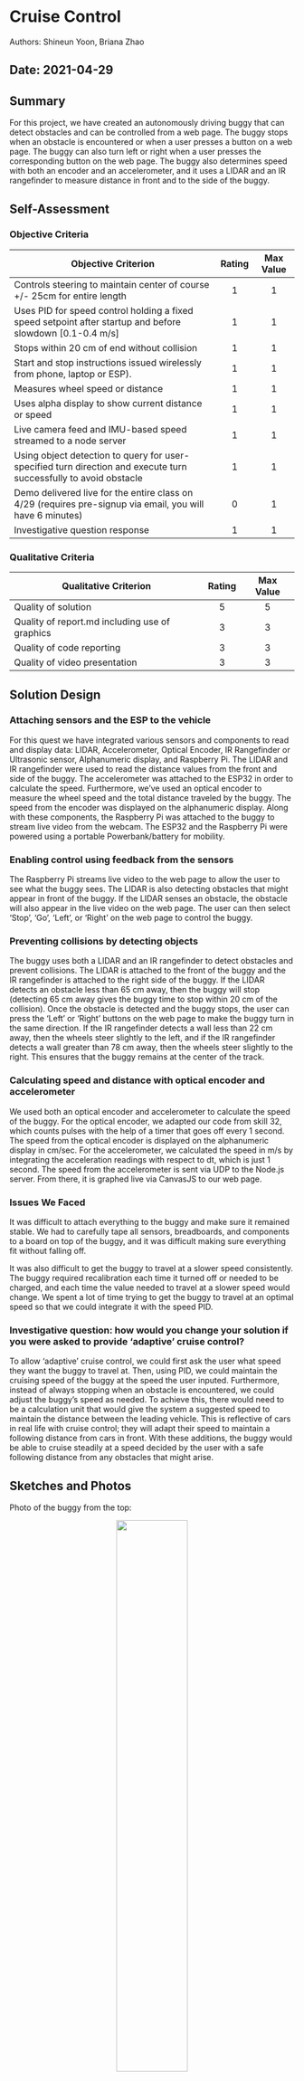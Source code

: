 # Cruise Control
Authors: Shineun Yoon, Briana Zhao
 
Date: 2021-04-29
-----
 
## Summary
 
For this project, we have created an autonomously driving buggy that can detect obstacles and can be controlled from a web page. The buggy stops when an obstacle is encountered or when a user presses a button on a web page. The buggy can also turn left or right when a user presses the corresponding button on the web page. The buggy also determines speed with both an encoder and an accelerometer, and it uses a LIDAR and an IR rangefinder to measure distance in front and to the side of the buggy. 
 
## Self-Assessment
 
### Objective Criteria
 
| Objective Criterion | Rating | Max Value  | 
|---------------------------------------------|:-----------:|:---------:|
| Controls steering to maintain center of course +/- 25cm for entire length | 1 |  1     | 
| Uses PID for speed control holding a fixed speed setpoint after startup and before slowdown [0.1-0.4 m/s] | 1 |  1     | 
| Stops within 20 cm of end without collision | 1 |  1     | 
| Start and stop instructions issued wirelessly from phone, laptop or ESP). | 1 |  1     | 
| Measures wheel speed or distance | 1 |  1     | 
| Uses alpha display to show current distance or speed | 1 |  1     | 
| Live camera feed and IMU-based speed streamed to a node server | 1 |  1     |
| Using object detection to query for user-specified turn direction and execute turn successfully to avoid obstacle | 1 |  1     |
| Demo delivered live for the entire class on 4/29 (requires pre-signup via email, you will have 6 minutes) | 0 |  1     | 
| Investigative question response | 1 |  1     | 
 
### Qualitative Criteria
 
| Qualitative Criterion | Rating | Max Value  | 
|---------------------------------------------|:-----------:|:---------:|
| Quality of solution | 5 |  5     | 
| Quality of report.md including use of graphics | 3 |  3     | 
| Quality of code reporting | 3 |  3     | 
| Quality of video presentation | 3 |  3     | 
 
 
## Solution Design
 
### Attaching sensors and the ESP to the vehicle
For this quest we have integrated various sensors and components to read and display data: LIDAR, Accelerometer, Optical Encoder, IR Rangefinder or Ultrasonic sensor, Alphanumeric display, and Raspberry Pi. The LIDAR and IR rangefinder were used to read the distance values from the front and side of the buggy. The accelerometer was attached to the ESP32 in order to calculate the speed. Furthermore, we’ve used an optical encoder to measure the wheel speed and the total distance traveled by the buggy. The speed from the encoder was displayed on the alphanumeric display. Along with these components, the Raspberry Pi was attached to the buggy to stream live video from the webcam. The ESP32 and the Raspberry Pi were powered using a portable Powerbank/battery for mobility.
 
### Enabling control using feedback from the sensors
The Raspberry Pi streams live video to the web page to allow the user to see what the buggy sees. The LIDAR is also detecting obstacles that might appear in front of the buggy. If the LIDAR senses an obstacle, the obstacle will also appear in the live video on the web page. The user can then select ‘Stop’, ‘Go’, ‘Left’, or ‘Right’ on the web page to control the buggy.
 
### Preventing collisions by detecting objects
The buggy uses both a LIDAR and an IR rangefinder to detect obstacles and prevent collisions. The LIDAR is attached to the front of the buggy and the IR rangefinder is attached to the right side of the buggy. If the LIDAR detects an obstacle less than 65 cm away, then the buggy will stop (detecting 65 cm away gives the buggy time to stop within 20 cm of the collision). Once the obstacle is detected and the buggy stops, the user can press the ‘Left’ or ‘Right’ buttons on the web page to make the buggy turn in the same direction. If the IR rangefinder detects a wall less than 22 cm away, then the wheels steer slightly to the left, and if the IR rangefinder detects a wall greater than 78 cm away, then the wheels steer slightly to the right. This ensures that the buggy remains at the center of the track.
 
### Calculating speed and distance with optical encoder and accelerometer
We used both an optical encoder and accelerometer to calculate the speed of the buggy. For the optical encoder, we adapted our code from skill 32, which counts pulses with the help of a timer that goes off every 1 second. The speed from the optical encoder is displayed on the alphanumeric display in cm/sec. For the accelerometer, we calculated the speed in m/s by integrating the acceleration readings with respect to dt, which is just 1 second. The speed from the accelerometer is sent via UDP to the Node.js server. From there, it is graphed live via CanvasJS to our web page.
 
### Issues We Faced
It was difficult to attach everything to the buggy and make sure it remained stable. We had to carefully tape all sensors, breadboards, and components to a board on top of the buggy, and it was difficult making sure everything fit without falling off.
 
It was also difficult to get the buggy to travel at a slower speed consistently. The buggy required recalibration each time it turned off or needed to be charged, and each time the value needed to travel at a slower speed would change. We spent a lot of time trying to get the buggy to travel at an optimal speed so that we could integrate it with the speed PID.
 
### Investigative question: how would you change your solution if you were asked to provide ‘adaptive’ cruise control?
 
To allow ‘adaptive’ cruise control, we could first ask the user what speed they want the buggy to travel at. Then, using PID, we could maintain the cruising speed of the buggy at the speed the user inputed. Furthermore, instead of always stopping when an obstacle is encountered, we could adjust the buggy’s speed as needed. To achieve this, there would need to be a calculation unit that would give the system a suggested speed to maintain the distance between the leading vehicle.  This is reflective of cars in real life with cruise control; they will adapt their speed to maintain a following distance from cars in front. With these additions, the buggy would be able to cruise steadily at a speed decided by the user with a safe following distance from any obstacles that might arise.
 
 
 
 
## Sketches and Photos
Photo of the buggy from the top:
 
<center><img src="./images/top.jpg" width="50%" /></center>
 
Photo of the buggy from the front:
 
<center><img src="./images/front.jpg" width="50%" /></center>
 
Photo of the buggy from the right:
 
<center><img src="./images/right.jpg" width="50%" /></center>
 
Photo of encoder attached to the buggy:
 
<center><img src="./images/encoder.jpg" width="50%" /></center>
 
Photo of our web page:
 
<center><img src="./images/webpage1.png" width="80%" /></center>
<center><img src="./images/webpage2.png" width="80%" /></center>
 
Diagram of our system:
 
<center><img src="./images/diagram.png" width="70%" /></center>
 
## Supporting Artifacts
- [Link to video demo](https://drive.google.com/file/d/1uDmRdteVkgarC6F3sFgMlRD6as14-l0i/view?usp=sharing)
- [Link to Storyboard](https://github.com/BU-EC444/TeamRockBison-Yoon-Zhao/blob/master/quest-5/images/Quest5-CruiseControl.png)
- [Link to .c code](https://github.com/BU-EC444/TeamRockBison-Yoon-Zhao/blob/master/quest-5/code/udp_client.c)
- [Link to driving.js code](https://github.com/BU-EC444/TeamRockBison-Yoon-Zhao/blob/master/quest-5/code/driving.js)
- [Link to driving.html code](https://github.com/BU-EC444/TeamRockBison-Yoon-Zhao/blob/master/quest-5/code/driving.html)
 
## Modules, Tools, Source Used Including Attribution
 
## References
 
https://www.raspberrypi.org/forums/viewtopic.php?t=210338

https://www.motortrend.com/news/adaptive-cruise-control/ 
 
https://citeseerx.ist.psu.edu/viewdoc/download?doi=10.1.1.433.9908&rep=rep1&type=pdf
 


